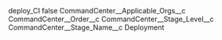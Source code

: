 <?xml version="1.0" encoding="UTF-8"?>
<CustomMetadata xmlns="http://soap.sforce.com/2006/04/metadata" xmlns:xsi="http://www.w3.org/2001/XMLSchema-instance" xmlns:xsd="http://www.w3.org/2001/XMLSchema">
    <label>deploy_CI</label>
    <protected>false</protected>
    <values>
        <field>CommandCenter__Applicable_Orgs__c</field>
        <value xsi:nil="true"/>
    </values>
    <values>
        <field>CommandCenter__Order__c</field>
        <value xsi:nil="true"/>
    </values>
    <values>
        <field>CommandCenter__Stage_Level__c</field>
        <value xsi:nil="true"/>
    </values>
    <values>
        <field>CommandCenter__Stage_Name__c</field>
        <value xsi:type="xsd:string">Deployment</value>
    </values>
</CustomMetadata>
